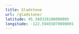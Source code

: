 ```yaml
---
title: Gladstone
url: /gladstone/
latitude: 45.380326100000005
longitude: -122.59455070000001
---
```

